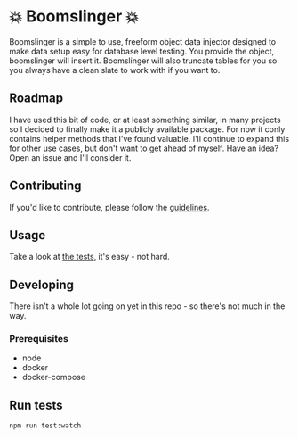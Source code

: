 
# 💥  Boomslinger 💥

Boomslinger is a simple to use, freeform object data injector designed to make data setup easy for database level testing. You provide the object, boomslinger will insert it. Boomslinger will also truncate tables for you so you always have a clean slate to work with if you want to.

## Roadmap

I have used this bit of code, or at least something similar, in many projects so I decided to finally make it a publicly available package. For now it conly contains helper methods that I've found valuable. I'll continue to expand this for other use cases, but don't want to get ahead of myself. Have an idea? Open an issue and I'll consider it.

## Contributing

If you'd like to contribute, please follow the [guidelines](CONTRIBUTING.md).

## Usage

Take a look at [the tests](./index.spec.ts), it's easy - not hard.

## Developing

There isn't a whole lot going on yet in this repo - so there's not much in the way.

### Prerequisites

* node
* docker
* docker-compose

## Run tests

`npm run test:watch`
